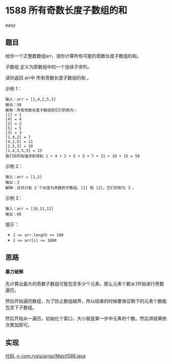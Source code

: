# 1588 所有奇数长度子数组的和

easy

## 题目

给你一个正整数数组arr，请你计算所有可能的奇数长度子数组的和。

子数组 定义为原数组中的一个连续子序列。

请你返回 arr中 所有奇数长度子数组的和 。

示例 1：

```
输入：arr = [1,4,2,5,3]
输出：58
解释：所有奇数长度子数组和它们的和为：
[1] = 1
[4] = 4
[2] = 2
[5] = 5
[3] = 3
[1,4,2] = 7
[4,2,5] = 11
[2,5,3] = 10
[1,4,2,5,3] = 15
我们将所有值求和得到 1 + 4 + 2 + 5 + 3 + 7 + 11 + 10 + 15 = 58
```

示例 2：

```
输入：arr = [1,2]
输出：3
解释：总共只有 2 个长度为奇数的子数组，[1] 和 [2]。它们的和为 3 。
```

示例 3：

```
输入：arr = [10,11,12]
输出：66
```

提示：

- `1 <= arr.length <= 100`
- `1 <= arr[i] <= 1000`

## 思路

#### 暴力破解

先计算出最大的奇数子数组可能包含多少个元素，那么元素个数从1开始进行奇数遍历。

然后开始遍历数组，为了防止数组越界，所以结束的时候要保证剩下的元素个数能包含下子数组。

然后开始从一遍历，初始化个窗口，大小就是第一步中元素的个数。然后讲结果依次累加即可。

## 实现

[代码 -> com.rysis/array/Main1588.java](../../src/com/rysis/array/Main1588.java)